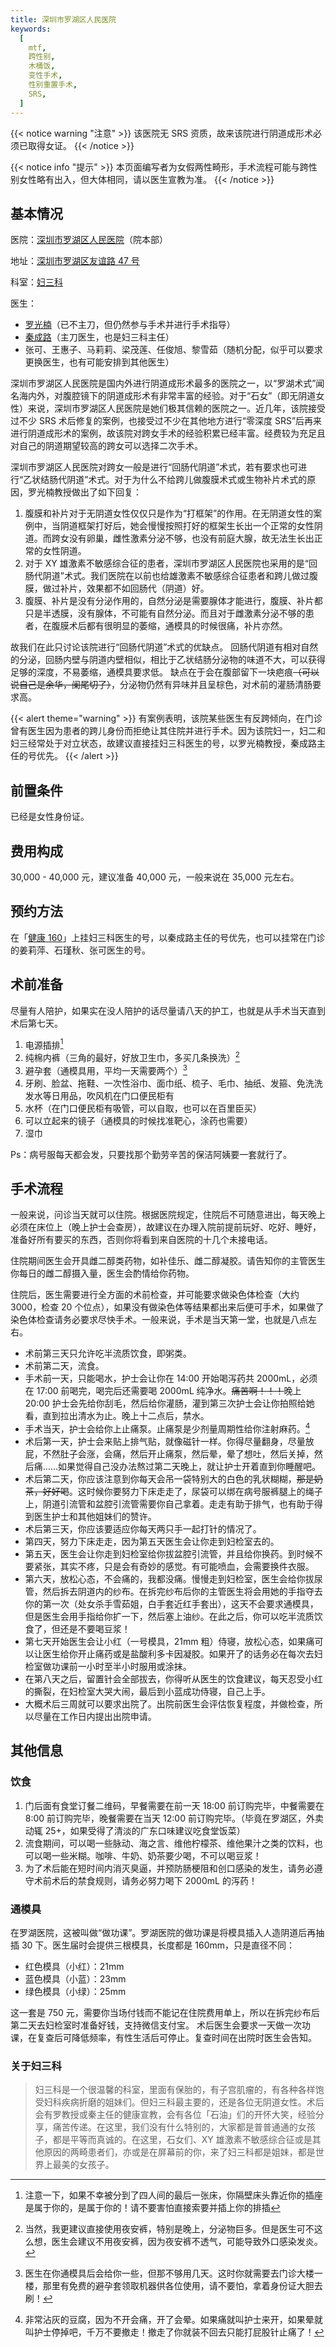 ```yaml
---
title: 深圳市罗湖区人民医院
keywords:
  [
    mtf,
    跨性别,
    木桶饭,
    变性手术,
    性别重置手术,
    SRS,
  ]
---
```


{{< notice warning "注意" >}}
该医院无 SRS 资质，故来该院进行阴道成形术必须已取得女证。
{{< /notice >}}
</p>
{{< notice info "提示" >}}
本页面编写者为女假两性畸形，手术流程可能与跨性别女性略有出入，但大体相同，请以医生宣教为准。
{{< /notice >}}

## 基本情况

医院：[深圳市罗湖区人民医院](https://www.szlhyy.com.cn)（院本部）

地址：[深圳市罗湖区友谊路 47 号](https://amap.com/place/B02F38IHAD)

科室：[妇三科](https://www.szlhyy.com.cn/ksjs/lcks/fsk.htm)

医生：
- [罗光楠](https://www.szlhyy.com.cn/info/1126/6882.htm)（已不主刀，但仍然参与手术并进行手术指导）
- [秦成路](https://www.szlhyy.com.cn/info/1352/9047.htm)（主刀医生，也是妇三科主任）
- 张可、王惠子、马莉莉、梁茂莲、任俊旭、黎雪茹（随机分配，似乎可以要求更换医生，也有可能安排到其他医生）

深圳市罗湖区人民医院是国内外进行阴道成形术最多的医院之一，以“罗湖术式”闻名海内外，对腹腔镜下的阴道成形术有非常丰富的经验。对于“石女”（即无阴道女性）来说，深圳市罗湖区人民医院是她们极其信赖的医院之一。近几年，该院接受过不少 SRS 术后修复的案例，也接受过不少在其他地方进行“零深度 SRS”后再来进行阴道成形术的案例，故该院对跨女手术的经验积累已经丰富。经费较为充足且对自己的阴道期望较高的跨女可以选择二次手术。

深圳市罗湖区人民医院对跨女一般是进行“回肠代阴道”术式，若有要求也可进行“乙状结肠代阴道”术式。对于为什么不给跨儿做腹膜术式或生物补片术式的原因，罗光楠教授做出了如下回复：

1. 腹膜和补片对于无阴道女性仅仅只是作为“打框架”的作用。在无阴道女性的案例中，当阴道框架打好后，她会慢慢按照打好的框架生长出一个正常的女性阴道。而跨女没有卵巢，雌性激素分泌不够，也没有前庭大腺，故无法生长出正常的女性阴道。
1. 对于 XY 雄激素不敏感综合征的患者，深圳市罗湖区人民医院也采用的是“回肠代阴道”术式。我们医院在以前也给雄激素不敏感综合征患者和跨儿做过腹膜，做过补片，效果都不如回肠代（阴道）好。
1. 腹膜、补片是没有分泌作用的，自然分泌是需要腺体才能进行，腹膜、补片都只是半透膜，没有腺体，不可能有自然分泌。而且对于雌激素分泌不够的患者，在腹膜术后都有很明显的萎缩，通模具的时候很痛，补片亦然。

故我们在此只讨论该院进行“回肠代阴道”术式的优缺点。
回肠代阴道有相对自然的分泌，回肠内壁与阴道内壁相似，相比于乙状结肠分泌物的味道不大，可以获得足够的深度，不易萎缩，通模具要求低。
缺点在于会在腹部留下一块疤痕<del>（可以说自己是余华，阑尾切了）</del>，分泌物仍然有异味并且呈棕色，对术前的灌肠清肠要求高。

{{< alert theme="warning" >}}
有案例表明，该院某些医生有反跨倾向，在门诊曾有医生因为患者的跨儿身份而拒绝让其住院并进行手术。因为该院妇一，妇二和妇三经常处于对立状态，故建议直接挂妇三科医生的号，以罗光楠教授，秦成路主任的号优先。
{{< /alert >}}

## 前置条件

已经是女性身份证。

## 费用构成

30,000 - 40,000 元，建议准备 40,000 元，一般来说在 35,000 元左右。

## 预约方法

在「[健康 160](https://www.91160.com)」上挂妇三科医生的号，以秦成路主任的号优先，也可以挂常在门诊的姜莉萍、石瑾秋、张可医生的号。

## 术前准备


尽量有人陪护，如果实在没人陪护的话尽量请八天的护工，也就是从手术当天直到术后第七天。

1. 电源插排[^1]
1. 纯棉内裤（三角的最好，好放卫生巾，多买几条换洗）[^2]
1. 避孕套（通模具用，平均一天需要两个）[^3]
1. 牙刷、脸盆、拖鞋、一次性浴巾、面巾纸、梳子、毛巾、抽纸、发箍、免洗洗发水等日用品，吹风机在门口便民柜有
1. 水杯（在门口便民柜有吸管，可以自取，也可以在百里臣买）
1. 可以立起来的镜子（通模具的时候找准靶心，涂药也需要）
1. 湿巾

Ps：病号服每天都会发，只要找那个勤劳辛苦的保洁阿姨要一套就行了。

## 手术流程

一般来说，问诊当天就可以住院。根据医院规定，住院后不可随意进出，每天晚上必须在床位上（晚上护士会查房），故建议在办理入院前提前玩好、吃好、睡好，准备好所有要买的东西，否则你将看到来自医院的十几个未接电话。

住院期间医生会开具雌二醇类药物，如补佳乐、雌二醇凝胶。请告知你的主管医生你每日的雌二醇摄入量，医生会酌情给你药物。

住院后，医生需要进行全方面的术前检查，并可能要求做染色体检查（大约 3000，检查 20 个位点），如果没有做染色体等结果都出来后便可手术，如果做了染色体检查请务必要求尽快手术。一般来说，手术是当天第一堂，也就是八点左右。

- 术前第三天只允许吃半流质饮食，即粥类。
- 术前第二天，流食。
- 手术前一天，只能喝水，护士会让你在 14:00 开始喝泻药共 2000mL，必须在 17:00 前喝完，喝完后还需要喝 2000mL 纯净水。<del>痛苦啊！！！</del>晚上 20:00 护士会先给你刮毛，然后给你灌肠，灌到第三次护士会让你拍照给她看，直到拉出清水为止。晚上十二点后，禁水。
- 手术当天，护士会给你上止痛泵。止痛泵是少剂量周期性给你注射麻药。[^t]
- 术后第一天，护士会来贴上排气贴，就像磁针一样。你得尽量翻身，尽量放屁，不然肚子会涨，会痛，然后开止痛泵，然后晕，晕了想吐，然后关掉，然后痛……如果觉得自己没办法熬过第二天晚上，就让护士开着直到你睡醒吧。
- 术后第二天，你应该注意到你每天会吊一袋特别大的白色的乳状糊糊，~~那是奶茶，好好喝~~。这时候你要努力下床走走了，尿袋可以绑在病号服裤腿上的绳子上，阴道引流管和盆腔引流管需要你自己拿着。走走有助于排气，也有助于得到医生护士和其他姐妹们的赞许。
- 术后第三天，你应该要适应你每天两只手一起打针的情况了。
- 第四天，努力下床走走，因为第五天医生会让你走到妇检室去的。
- 第五天，医生会让你走到妇检室给你拔盆腔引流管，并且给你换药。到时候不要紧张，其实不疼，只是会有奇妙的感觉。有可能喷血，会需要换件衣服。
- 第六天，放松心态，不会痛的，我都没痛。慢慢走到妇检室，医生会给你拔尿管，然后拆去阴道内的纱布。在拆完纱布后你的主管医生将会用她的手指夺去你的第一次（处女杀手雪茹姐，白手套近红手套出），这天不会要求通模具，但是医生会用手指给你扩一下，然后塞上油纱。在此之后，你可以吃半流质饮食了，但还是不要喝豆浆！
- 第七天开始医生会让小红（一号模具，21mm 粗）侍寝，放松心态，如果痛可以让医生给你开止痛药或是盐酸利多卡因凝胶。如果开了的话务必在每次去妇检室做功课前一小时至半小时服用或涂抹。
- 在第八天之后，留置针会全部拔去，你得听从医生的饮食建议，每天忍受小红的撕裂，在妇检室大哭大闹，最后到小蓝成功侍寝，自己上手。
- 大概术后三周就可以要求出院了。出院前医生会评估恢复程度，并做检查，所以尽量在工作日内提出出院申请。

## 其他信息
### 饮食

1. 门后面有食堂订餐二维码，早餐需要在前一天 18:00 前订购完毕，中餐需要在 8:00 前订购完毕，晚餐需要在当天 12:00 前订购完毕。（毕竟在罗湖区，外卖动辄 25+，如果受得了清淡的广东口味建议吃食堂饭菜）
1. 流食期间，可以喝一些脉动、海之言、维他柠檬茶、维他果汁之类的饮料，也可以喝一些米糊。咖啡、牛奶、奶茶要少喝，不可以喝豆浆！
1. 为了术后能在短时间内消灭臭逼，并预防肠梗阻和创口感染的发生，请务必遵守术前术后的禁食规则，请务必努力喝下 2000mL 的泻药！

### 通模具

在罗湖医院，这被叫做“做功课”。罗湖医院的做功课是将模具插入人造阴道后再抽插 30 下。医生届时会提供三根模具，长度都是 160mm，只是直径不同：

- 红色模具（小红）：21mm
- 蓝色模具（小蓝）：23mm
- 绿色模具（小绿）：25mm

这一套是 750 元，需要你当场付钱而不能记在住院费用单上，所以在拆完纱布后第二天去妇检室时准备好钱，支持微信支付宝。
术后医生会要求一天做一次功课，在复查后可降低频率，有性生活后可停止。复查时间在出院时医生会告知。

### 关于妇三科

> 妇三科是一个很温馨的科室，里面有保胎的，有子宫肌瘤的，有各种各样饱受妇科疾病折磨的姐妹们。但妇三科最主要的，还是各位无阴道女性。术后会有罗教授或秦主任的健康宣教，会有各位「石油」们的开怀大笑，经验分享，痛苦传递。在这里，我们没有什么特别的，大家都是普普通通的女孩子，都是平等而真诚的。在这里，石女们、XY 雄激素不敏感综合征或是其他原因的两畸患者们，亦或是在屏幕前的你，来了妇三科都是姐妹，都是世界上最美的女孩子。

[^1]: 注意一下，如果不幸被分到了四人间的最后一张床，你隔壁床头靠近你的插座是属于你的，是属于你的！请不要害怕直接索要并插上你的排插
[^2]: 当然，我更建议直接使用夜安裤，特别是晚上，分泌物巨多。但是医生可不这么想，医生会建议不用夜安裤，因为夜安裤不透气，可能导致外口感染发炎。
[^3]: 医生在你通模具后会给你一些，但那不够用几天。这时你就需要去门诊大楼一楼，那里有免费的避孕套领取机器供各位使用，请不要怕，拿着身份证大胆去刷！
[^t]: 非常沾灰的豆腐，因为不开会痛，开了会晕。如果痛就叫护士来开，如果晕就叫护士停掉吧，千万不要撤走！撤走了你就装不回去只能打屁股针止痛了！
